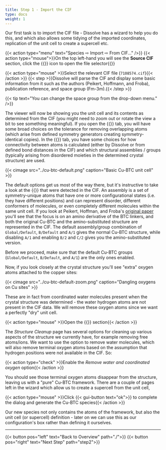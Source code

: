 ```yaml
---
title: Step 1 - Import the CIF
type: docs
weight: 1
---
```


Our first task is to import the CIF file - Dissolve has a wizard to help you do this, and which also allows some tidying of the imported coordinates, replication of the unit cell to create a supercell etc.

{{< action type="menu" text="Species &#8680; Import &#8680; From CIF..." />}}
{{< action type="mouse">}}On the top left-hand you will see the **Source CIF** section, click the {{<gui-button icon="open" text="">}} icon to open the file selector{{</action>}}

{{< action type="mouse" >}}Select the relevant CIF file (`7108574.cif`){{< /action >}}
{{< step >}}Dissolve will parse the CIF and display some basic information from it such as the authors (Peikert, Hoffmann, and Froba), publication reference, and space group (Fm-3m).{{< /step >}}

{{< tip text="You can change the space group from the drop-down menu." />}}

The viewer will now be showing you the unit cell and its contents as determined from the CIF (you might need to zoom out or rotate the view a bit to see something meaningful). If you open the {{<gui-button icon="delete" text="Structure Cleanup">}} tab, you will have some broad choices on the tolerance for removing overlapping atoms (which arise from defined symmetry generators creating symmetry-identical copies). In the {{<gui-button icon="calculateBonds" text="Bonding">}} tab, you have some choices for how connectivity between atoms is calculated (either by Dissolve or from defined bond distances in the CIF) and which structural assemblies / groups (typically arising from disordered moieties in the determined crystal structure) are used.

{{< cimage src="../cu-btc-default.png" caption="Basic Cu-BTC unit cell" >}}

The default options get us most of the way there, but it's instructive to take a look at the {{<gui-button icon="selectedAtoms" text="Assemblies">}} that were detected in the CIF. An assembly is a set of symmetry-unique atoms that have one or more configurational states (i.e. they have different positions) and can represent disorder, different conformers of molecules, or even completely different molecules within the same unit cell. If you look at Peikert, Hoffman, and Froba's [original paper](https://doi.org/10.1039/C2CC36220A) you'll see that the focus is on an amino derivative of the BTC linkers, and both the original Cu-BTC and the amino-substituted structure are represented in the CIF. The default assembly/group combination of `Global/Default`, `B/Default` and `A/1` gives the normal Cu-BTC structure, while disabling `A/1` and enabling `B/2` and `C/2` gives you the amino-substituted version.

Before we proceed, make sure that the default Cu-BTC groups (`Global/Default`, `B/Default`, and `A/1`) are the only ones enabled.

Now, if you look closely at the crystal structure you'll see "extra" oxygen atoms attached to the copper sites:

{{< cimage src="../cu-btc-default-zoom.png" caption="Dangling oxygens on Cu sites" >}}

These are in fact from coordinated water molecules present when the crystal structure was determined - the water hydrogen atoms are not present in the CIF data. We will remove these oxygen atoms since we want a perfectly "dry" unit cell.

{{< action type="mouse" >}}Open the {{<gui-button icon="delete" text="Structure Cleanup">}} section{{< /action >}}

The _Structure Cleanup_ page has several options for cleaning up various aspects of the structure we currently have, for example removing free atoms/ions. We want to use the option to remove water molecules, which will also remove terminal oxygen atoms based on the assumption that hydrogen positions were not available in the CIF. So:

{{< action type="check" >}}Enable the _Remove water and coordinated oxygen_ option{{< /action >}}

You should see those terminal oxygen atoms disappear from the structure, leaving us with a "pure" Cu-BTC framework. There are a couple of pages left in the wizard which allow us to create a supercell from the unit cell,

{{< action type="mouse" >}}Click {{< gui-button text="ok">}} to complete the dialog and generate the Cu-BTC species{{< /action >}}

Our new species not only contains the atoms of the framework, but also the unit cell (or supercell) definition - later on we can use this as our configuration's box rather than defining it ourselves.

* * *
{{< button pos="left" text="Back to Overview" path="./">}}
{{< button pos="right" text="Next Step" path="step2">}}
